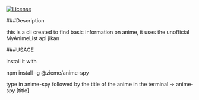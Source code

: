 [![License](https://img.shields.io/badge/License-BSD%203--Clause-blue.svg)](https://opensource.org/licenses/BSD-3-Clause)

###Description

this is a cli created to find basic information on anime, it uses the unofficial MyAnimeList api jikan

###USAGE

install it with 

npm install -g @zieme/anime-spy 

type in anime-spy followed by the title of the anime in the terminal
-> anime-spy [title]
